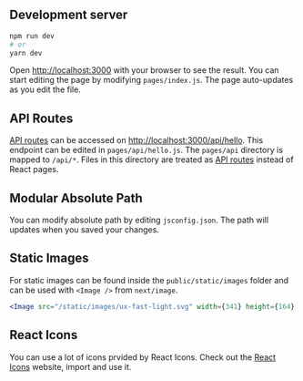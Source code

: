 ## Development server

```bash
npm run dev
# or
yarn dev
```

Open [http://localhost:3000](http://localhost:3000) with your browser to see the result. You can start editing the page by modifying `pages/index.js`. The page auto-updates as you edit the file.

## API Routes

[API routes](https://nextjs.org/docs/api-routes/introduction) can be accessed on [http://localhost:3000/api/hello](http://localhost:3000/api/hello). This endpoint can be edited in `pages/api/hello.js`. The `pages/api` directory is mapped to `/api/*`. Files in this directory are treated as [API routes](https://nextjs.org/docs/api-routes/introduction) instead of React pages.

## Modular Absolute Path

You can modify absolute path by editing `jsconfig.json`. The path will updates when you saved your changes.

## Static Images

For static images can be found inside the `public/static/images` folder and can be used with `<Image />` from `next/image`.

```jsx
<Image src="/static/images/ux-fast-light.svg" width={341} height={164} />
```

## React Icons

You can use a lot of icons prvided by React Icons. Check out the [React Icons]('https://react-icons.github.io/react-icons') website, import and use it.
